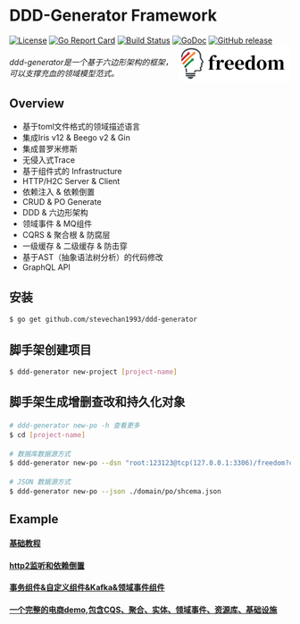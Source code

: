 # DDD-Generator Framework

[![License](https://img.shields.io/badge/License-Apache%202.0-blue.svg)](https://github.com/8treenet/gotree/blob/master/LICENSE) [![Go Report Card](https://goreportcard.com/badge/github.com/8treenet/freedom)](https://goreportcard.com/report/github.com/8treenet/freedom) [![Build Status](https://travis-ci.org/8treenet/gotree.svg?branch=master)](https://travis-ci.org/8treenet/gotree) [![GoDoc](https://godoc.org/github.com/8treenet/freedom?status.svg)](https://godoc.org/github.com/8treenet/freedom)
[![GitHub release](https://img.shields.io/github/v/release/8treenet/freedom.svg)](https://github.com/8treenet/freedom/releases)
<img align="right" width="200px" src="https://raw.githubusercontent.com/8treenet/blog/master/img/freedom.png">
###### ddd-generator是一个基于六边形架构的框架，可以支撑充血的领域模型范式。

## Overview
- 基于toml文件格式的领域描述语言
- 集成Iris v12 & Beego v2 & Gin
- 集成普罗米修斯
- 无侵入式Trace
- 基于组件式的 Infrastructure
- HTTP/H2C Server & Client
- 依赖注入 & 依赖倒置
- CRUD & PO Generate
- DDD & 六边形架构
- 领域事件 & MQ组件
- CQRS & 聚合根 & 防腐层
- 一级缓存 & 二级缓存 & 防击穿
- 基于AST（抽象语法树分析）的代码修改
- GraphQL API

## 安装
```sh
$ go get github.com/stevechan1993/ddd-generator
```

## 脚手架创建项目
```sh
$ ddd-generator new-project [project-name]
```

## 脚手架生成增删查改和持久化对象
####
```sh
# ddd-generator new-po -h 查看更多
$ cd [project-name]

# 数据库数据源方式
$ ddd-generator new-po --dsn "root:123123@tcp(127.0.0.1:3306)/freedom?charset=utf8"

# JSON 数据源方式
$ ddd-generator new-po --json ./domain/po/shcema.json
```

## Example

#### [基础教程](https://github.com/8treenet/freedom/blob/master/example/base)
#### [http2监听和依赖倒置](https://github.com/8treenet/freedom/blob/master/example/http2)
#### [事务组件&自定义组件&Kafka&领域事件组件](https://github.com/8treenet/freedom/blob/master/example/infra-example)

#### [一个完整的电商demo,包含CQS、聚合、实体、领域事件、资源库、基础设施](https://github.com/8treenet/freedom/blob/master/example/fshop)

